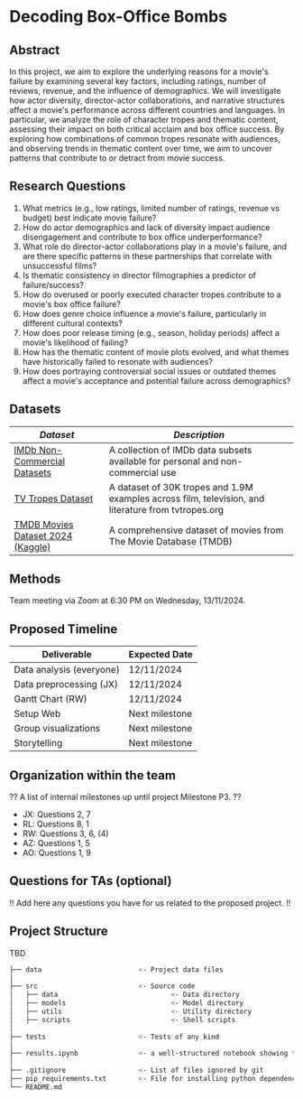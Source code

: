 # Decoding Box-Office Bombs

## Abstract

In this project, we aim to explore the underlying reasons for a movie's failure by examining several key factors, including ratings, number of reviews, revenue, and the influence of demographics. We will investigate how actor diversity, director-actor collaborations, and narrative structures affect a movie's performance across different countries and languages. In particular, we analyze the role of character tropes and thematic content, assessing their impact on both critical acclaim and box office success. By exploring how combinations of common tropes resonate with audiences, and observing trends in thematic content over time, we aim to uncover patterns that contribute to or detract from movie success.

## Research Questions

1. What metrics (e.g., low ratings, limited number of ratings, revenue vs budget) best indicate movie failure?
2. How do actor demographics and lack of diversity impact audience disengagement and contribute to box office underperformance?
3. What role do director-actor collaborations play in a movie's failure, and are there specific patterns in these partnerships that correlate with unsuccessful films?
4. Is thematic consistency in director filmographies a predictor of failure/success?
5. How do overused or poorly executed character tropes contribute to a movie's box office failure?
6. How does genre choice influence a movie's failure, particularly in different cultural contexts?
7. How does poor release timing (e.g., season, holiday periods) affect a movie's likelihood of failing?
8. How has the thematic content of movie plots evolved, and what themes have historically failed to resonate with audiences?
9. How does portraying controversial social issues or outdated themes affect a movie's acceptance and potential failure across demographics?

## Datasets

| *Dataset*                                                                                                             | *Description*                                                                                         |
| ------------------------------------------------------------------------------------------------------------------- | --------------------------------------------------------------------------------------------------- |
| [IMDb Non-Commercial Datasets](https://developer.imdb.com/non-commercial-datasets/)                                 | A collection of IMDb data subsets available for personal and non-commercial use                     |
| [TV Tropes Dataset](https://github.com/dhruvilgala/tvtropes)                                                        | A dataset of 30K tropes and 1.9M examples across film, television, and literature from tvtropes.org |
| [TMDB Movies Dataset 2024 (Kaggle)](https://www.kaggle.com/datasets/asaniczka/tmdb-movies-dataset-2023-930k-movies) | A comprehensive dataset of movies from The Movie Database (TMDB)                                    |

## Methods

Team meeting via Zoom at 6:30 PM on Wednesday, 13/11/2024.

## Proposed Timeline

| Deliverable              | Expected Date  |
| ------------------------ | -------------- |
| Data analysis (everyone) | 12/11/2024     |
| Data preprocessing (JX)  | 12/11/2024     |
| Gantt Chart (RW)         | 12/11/2024     |
| Setup Web                | Next milestone |
| Group visualizations     | Next milestone |
| Storytelling             | Next milestone |

## Organization within the team

?? A list of internal milestones up until project Milestone P3. ??

- JX: Questions 2, 7
- RL: Questions 8, 1
- RW: Questions 3, 6, (4)
- AZ: Questions 1, 5
- AO: Questions 1, 9

## Questions for TAs (optional)

!! Add here any questions you have for us related to the proposed project. !!

## Project Structure

TBD

```bash
├── data                        <- Project data files
│
├── src                         <- Source code
│   ├── data                            <- Data directory
│   ├── models                          <- Model directory
│   ├── utils                           <- Utility directory
│   ├── scripts                         <- Shell scripts
│
├── tests                       <- Tests of any kind
│
├── results.ipynb               <- a well-structured notebook showing the results
│
├── .gitignore                  <- List of files ignored by git
├── pip_requirements.txt        <- File for installing python dependencies
└── README.md
```
